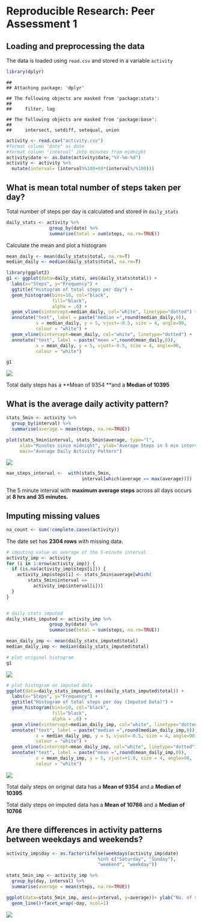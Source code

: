 # Reproducible Research: Peer Assessment 1


## Loading and preprocessing the data
The data is loaded using `read.csv` and stored in a variable `activity`

```r
library(dplyr)
```

```
## 
## Attaching package: 'dplyr'
```

```
## The following objects are masked from 'package:stats':
## 
##     filter, lag
```

```
## The following objects are masked from 'package:base':
## 
##     intersect, setdiff, setequal, union
```

```r
activity <- read.csv("activity.csv")
#format column "date" as date
#format column "interval" into minutes from midnight
activity$date <- as.Date(activity$date,"%Y-%m-%d")
activity <- activity %>%
  mutate(interval= (interval%%100+60*(interval%/%100)))
```


## What is mean total number of steps taken per day?
Total number of steps per day is calculated and stored in `daily_stats`

```r
daily_stats <- activity %>%
                group_by(date) %>%
                summarise(total = sum(steps, na.rm=TRUE))
```


Calculate the mean and plot a histogram


```r
mean_daily <- mean(daily_stats$total, na.rm=T)
median_daily <- median(daily_stats$total, na.rm=T)

library(ggplot2)
g1 <- ggplot(data=daily_stats, aes(daily_stats$total)) +
  labs(x="Steps", y="Frequency") +
  ggtitle("Histogram of total steps per day") +      
  geom_histogram(bins=10, col="black", 
                 fill="black", 
                 alpha = .6) +
  geom_vline(xintercept=median_daily, col="white", linetype="dotted") + 
  annotate("text", label = paste("median =",round(median_daily,0)), 
           x = median_daily, y = 5, vjust=-0.5, size = 4, angle=90, 
           colour = "white") +
  geom_vline(xintercept=mean_daily, col="white", linetype="dotted") + 
  annotate("text", label = paste("mean =",round(mean_daily,0)), 
           x = mean_daily, y = 5, vjust=-0.5, size = 4, angle=90, 
           colour = "white")

g1
```

![](PA1_template_files/figure-html/unnamed-chunk-3-1.png)<!-- -->

Total daily steps has a **Mean of 9354 **and a **Median of 10395**     


## What is the average daily activity pattern?

```r
stats_5min <- activity %>%
  group_by(interval) %>%
  summarise(average = mean(steps, na.rm=TRUE))

plot(stats_5min$interval, stats_5min$average, type="l", 
     xlab="Minutes since midnight", ylab="Average Steps in 5 min interval",
     main="Average Daily Activity Pattern")
```

![](PA1_template_files/figure-html/unnamed-chunk-4-1.png)<!-- -->

```r
max_steps_interval <-  with(stats_5min, 
                            interval[which(average == max(average))])
```

The 5 minute interval with **maximum average steps** across all days occurs at 
**8 hrs and 35 minutes.** 


## Imputing missing values

```r
na_count <- sum(!complete.cases(activity))
```
The date set has **2304 rows** with missing data.


```r
# imputing value as average of the 5-minute interval
activity_imp <- activity
for (i in 1:nrow(activity_imp)) {
  if (is.na(activity_imp$steps[i])) {
    activity_imp$steps[i] <- stats_5min$average[which(
        stats_5min$interval ==
          activity_imp$interval[i])]
  }
}


# daily stats imputed
daily_stats_imputed <- activity_imp %>%
                group_by(date) %>%
                summarise(total = sum(steps, na.rm=TRUE))

mean_daily_imp <- mean(daily_stats_imputed$total)
median_daily_imp <- median(daily_stats_imputed$total)

# plot original histogram
g1
```

![](PA1_template_files/figure-html/unnamed-chunk-6-1.png)<!-- -->

```r
# plot histogram on imputed data
ggplot(data=daily_stats_imputed, aes(daily_stats_imputed$total)) +
  labs(x="Steps", y="Frequency") +
  ggtitle("Histogram of total steps per day (Imputed Data)") +      
  geom_histogram(bins=10, col="black", 
                 fill="black", 
                 alpha = .6) +
  geom_vline(xintercept=median_daily_imp, col="white", linetype="dotted") + 
  annotate("text", label = paste("median =",round(median_daily_imp,0)), 
           x = median_daily_imp, y = 5, vjust=-0.5, size = 4, angle=90, 
           colour = "white") +
  geom_vline(xintercept=mean_daily_imp, col="white", linetype="dotted") + 
  annotate("text", label = paste("mean =",round(mean_daily_imp,0)), 
           x = mean_daily_imp, y = 5, vjust=+1.0, size = 4, angle=90, 
           colour = "white")
```

![](PA1_template_files/figure-html/unnamed-chunk-6-2.png)<!-- -->

Total daily steps on original data has a **Mean of 9354** and a **Median of 10395**     

Total daily steps on imputed data has a **Mean of 10766** and a **Median of 10766**     



## Are there differences in activity patterns between weekdays and weekends?

```r
activity_imp$day <- as.factor(ifelse(weekdays(activity_imp$date) 
                                  %in% c("Saturday", "Sunday"), 
                                  "weekend", "weekday"))

stats_5min_imp <- activity_imp %>%
  group_by(day, interval) %>%
  summarise(average = mean(steps, na.rm=TRUE))

ggplot(data=stats_5min_imp, aes(x=interval, y=average))+ ylab("No. of steps") +
  geom_line()+facet_wrap(~day, ncol=1)
```

![](PA1_template_files/figure-html/unnamed-chunk-7-1.png)<!-- -->
